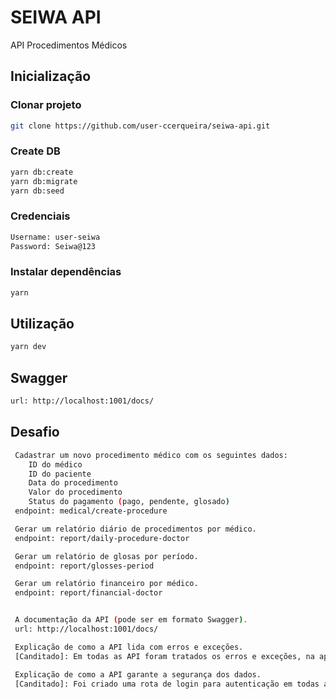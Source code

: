 # SEIWA API

API Procedimentos Médicos

## Inicialização

### Clonar projeto

```sh
git clone https://github.com/user-ccerqueira/seiwa-api.git
```

### Create DB

```sh
yarn db:create
yarn db:migrate
yarn db:seed
```

### Credenciais

```sh
Username: user-seiwa
Password: Seiwa@123
```

### Instalar dependências

```sh
yarn
```

## Utilização

```sh
yarn dev
```

## Swagger

```sh
url: http://localhost:1001/docs/
```

## Desafio
```sh
 Cadastrar um novo procedimento médico com os seguintes dados: 
    ID do médico
    ID do paciente
    Data do procedimento
    Valor do procedimento
    Status do pagamento (pago, pendente, glosado)
 endpoint: medical/create-procedure

 Gerar um relatório diário de procedimentos por médico.
 endpoint: report/daily-procedure-doctor

 Gerar um relatório de glosas por período.
 endpoint: report/glosses-period

 Gerar um relatório financeiro por médico.
 endpoint: report/financial-doctor


 A documentação da API (pode ser em formato Swagger).
 url: http://localhost:1001/docs/

 Explicação de como a API lida com erros e exceções.
 [Canditado]: Em todas as API foram tratados os erros e exceções, na api "medical/create-procedure" foi tratado todos os inputs de entrada.

 Explicação de como a API garante a segurança dos dados.
 [Canditado]: Foi criado uma rota de login para autenticação em todas as rotas, com isso garantimos minimamente a segurança dos dados. 
```